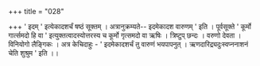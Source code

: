 +++
title = "028"

+++
' इदम् ' इत्येकादशर्चं षष्ठं सूक्तम् । अत्रानुक्रम्यते-- इदमेकादश वारुणम् ' इति । पूर्वसूक्ते ' कूर्मो गार्त्समदो हि वा ' इत्युक्तत्वादस्योत्तरस्य च कूर्मो गृत्समदो वा ऋषिः । त्रिष्टुप् छन्दः । वरुणो देवता । विनियोगो लैङ्गिकः । अत्र केचिदाहुः - ' इदमेकादशर्चं तु वारुणं भयपापनुत् । ऋणदारिद्र्यदुःस्वप्ननाशनं चेति शुश्रुम ' इति ।।